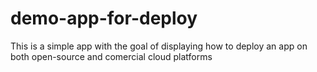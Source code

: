 # demo-app-for-deploy
This is a simple app with the goal of displaying how to deploy an app on both open-source and comercial cloud platforms
